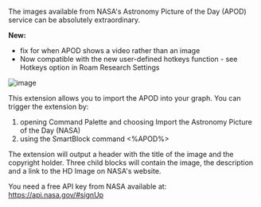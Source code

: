 The images available from NASA's Astronomy Picture of the Day (APOD) service can be absolutely extraordinary.

**New:**
- fix for when APOD shows a video rather than an image
- Now compatible with the new user-defined hotkeys function - see Hotkeys option in Roam Research Settings

![image](https://user-images.githubusercontent.com/6857790/202060671-70476dd6-9b5e-4c49-ab97-7e18e85f13f8.png)

This extension allows you to import the APOD into your graph. You can trigger the extension by:
1. opening Command Palette and choosing Import the Astronomy Picture of the Day (NASA)
2. using the SmartBlock command <%APOD%>

The extension will output a header with the title of the image and the copyright holder. Three child blocks will contain the image, the description and a link to the HD Image on NASA's website.

You need a free API key from NASA available at: https://api.nasa.gov/#signUp